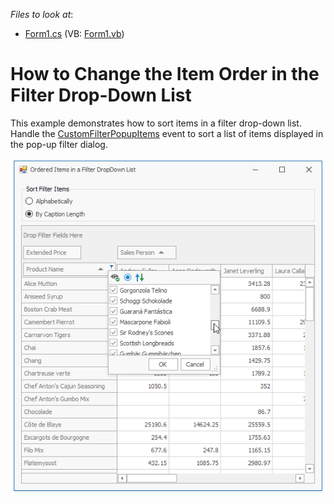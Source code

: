 <!-- default file list -->
*Files to look at*:

* [Form1.cs](./CS/XtraPivotGrid_SortedFilterItems/Form1.cs) (VB: [Form1.vb](./VB/XtraPivotGrid_SortedFilterItems/Form1.vb))
<!-- default file list end -->
# How to Change the Item Order in the Filter Drop-Down List

This example demonstrates how to sort items in a filter drop-down list.
Handle the [CustomFilterPopupItems](https://docs.devexpress.com/WindowsForms/DevExpress.XtraPivotGrid.PivotGridControl.CustomFilterPopupItems) event to sort a list of items displayed in the pop-up filter dialog.

![screenshot](https://github.com/DevExpress-Examples/how-to-sort-filter-drop-down-items-in-a-custom-manner-e2682/blob/18.2.3%2B/images/screenshot.png)
